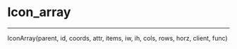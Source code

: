 Icon_array
===
---
IconArray(parent, id, coords, attr, items, iw, ih, cols, rows, horz, client, func) 
